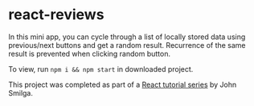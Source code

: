 # react-reviews

In this mini app, you can cycle through a list of locally stored data using previous/next buttons and get a random result. Recurrence of the same result is prevented when clicking random button.

To view, run `npm i && npm start` in downloaded project.

This project was completed as part of a [React tutorial series](https://www.youtube.com/watch?v=a_7Z7C_JCyo&ab_channel=freeCodeCamp.org) by John Smilga.
